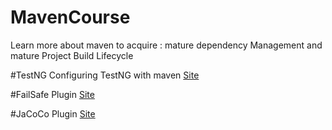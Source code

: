 # MavenCourse
Learn more about maven to acquire : mature dependency Management and mature Project Build Lifecycle

#TestNG
Configuring TestNG with maven
[Site](https://maven.apache.org/surefire/maven-surefire-plugin/examples/testng.html)

#FailSafe Plugin
[Site](https://maven.apache.org/surefire/maven-failsafe-plugin/)

#JaCoCo Plugin
[Site](https://www.petrikainulainen.net/programming/maven/creating-code-coverage-reports-for-unit-and-integration-tests-with-the-jacoco-maven-plugin/)
